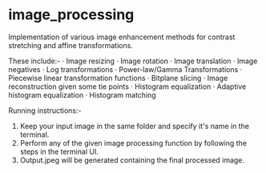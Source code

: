 # image_processing
Implementation of various image enhancement methods for contrast stretching and affine transformations.

These include:-
·  Image resizing
·  Image rotation
·  Image translation
·  Image negatives
·  Log transformations
·  Power-law/Gamma Transformations
·  Piecewise linear transformation functions
·  Bitplane slicing
·  Image reconstruction given some tie points
·  Histogram equalization
·  Adaptive histogram equalization
·  Histogram matching

Running instructions:-
1. Keep your input image in the same folder and specify it's name in the terminal.
2. Perform any of the given image processing function by following the steps in the terminal UI.
3. Output.jpeg will be generated containing the final processed image.
